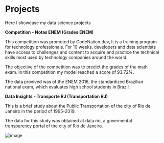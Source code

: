 # Projects
Here I showcase my data science projects

**Competition - Notas ENEM (Grades ENEM)**

This competition was promoted by CodeNation.dev, It is a training program for technology professionals. For 10 weeks, developers and data scientists have access to challenges and content to acquire and practice the technical skills most used by technology companies around the world.

The objective of the competition was to predict the grades of the math exam. In this competition my model reached a score of 93.72%.

The data provived was of the ENEM 2016, the standardized Brazilian national exam, which evaluates high school students in Brazil. 

**Data Insights - Transporte RJ (Transportation RJ)**

This is a brief study about the Public Transportation of the city of Rio de Janeiro in the period of 1995-2019.

The data for this study was obtained at data.rio, a govermental transparency portal of the city of Rio de Janeiro.

![image](https://github.com/ntlbellomo/images/blob/master/transporteRJ/image_transporte.png)